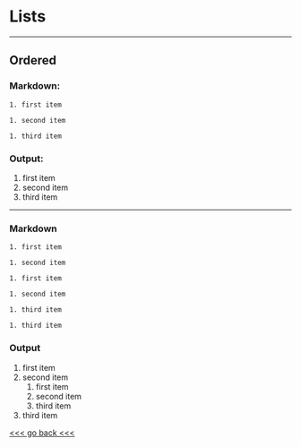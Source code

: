 # Lists

---

## Ordered

### Markdown:

`1. first item`

`1. second item`

`1. third item`

### Output:

1. first item
1. second item
1. third item

---

### Markdown

`1. first item`

`1. second item`
  
    1. first item

    1. second item

    1. third item

`1. third item`

### Output

1. first item
1. second item
    1. first item
    1. second item
    1. third item
1. third item

[<<< go back <<< ](https://github.com/Pal79/markdown-cheat-sheet)
